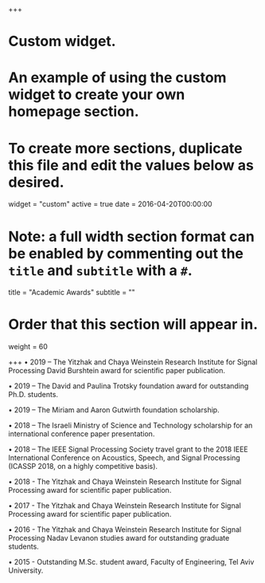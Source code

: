 +++
# Custom widget.
# An example of using the custom widget to create your own homepage section.
# To create more sections, duplicate this file and edit the values below as desired.
widget = "custom"
active = true
date = 2016-04-20T00:00:00

# Note: a full width section format can be enabled by commenting out the `title` and `subtitle` with a `#`.
title = "Academic Awards"
subtitle = ""

# Order that this section will appear in.
weight = 60

+++
•	2019 – The Yitzhak and Chaya Weinstein Research Institute for Signal Processing David Burshtein award for scientific paper publication.

•	2019 – The David and Paulina Trotsky foundation award for outstanding Ph.D. students.

• 2019 – The Miriam and Aaron Gutwirth foundation scholarship.

•	2018 – The Israeli Ministry of Science and Technology scholarship for an international conference paper presentation.

•	2018 – The IEEE Signal Processing Society travel grant to the 2018 IEEE International Conference on Acoustics, Speech, and Signal Processing (ICASSP 2018, on a highly competitive basis).

•	2018 - The Yitzhak and Chaya Weinstein Research Institute for Signal Processing award for scientific paper publication.

•	2017 - The Yitzhak and Chaya Weinstein Research Institute for Signal Processing award for scientific paper publication.

•	2016 - The Yitzhak and Chaya Weinstein Research Institute for Signal Processing Nadav Levanon studies award for outstanding graduate students.

•	2015 - Outstanding M.Sc. student award, Faculty of Engineering, Tel Aviv University.
